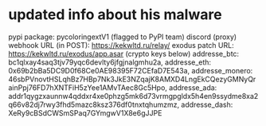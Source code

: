 # updated info about his malware
pypi package: pycoloringextV1 (flagged to PyPI team)
discord (proxy) webhook URL (in POST): https://kekwltd.ru/relay/
exodus patch URL: https://kekwltd.ru/exodus/app.asar
(crypto keys below)
addresse_btc: bc1qlxay4saq3tjv79yqc6devlty6jfgjnalgmhu2a,
addresse_eth: 0x69b2bBa5DC9D0f68Ce0AE98395F72CEfaD7E543a,
addresse_monero: 46sbPVnovtHSLqhBz7HBp7Nk3JkE3NZqajK8AMXD4LngEkCQezyGMNyQrainPpj76FD7hXNTFiH5zYee1AMvTAec8Gc5Hpo,
addresse_ada: addr1qygzxaunnw4qddxr4xe0phzg5mk6d73vrmgpgldx5h4en9ssydme8xa2q66v82dj7rwy3fhd5mazc8ksz376df0tnxtqhumzmz,
addresse_dash: XeRy9cBSdCWSmSPaq7GYmgwV1X8e6gJJPE